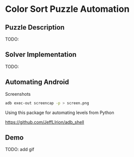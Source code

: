 # Color Sort Puzzle Automation

## Puzzle Description

TODO:

## Solver Implementation

TODO:

## Automating Android

Screenshots

```bash
adb exec-out screencap -p > screen.png
```

Using this package for automating levels from Python

https://github.com/JeffLIrion/adb_shell

## Demo

TODO: add gif

